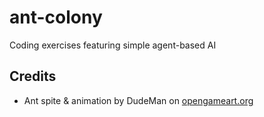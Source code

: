 # ant-colony
Coding exercises featuring simple agent-based AI


## Credits

- Ant spite & animation by DudeMan on [opengameart.org](https://opengameart.org/content/walking-ant-with-parts-and-rigged-spriter-file)
